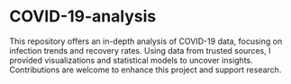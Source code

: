 # COVID-19-analysis
This repository offers an in-depth analysis of COVID-19 data, focusing on infection trends and recovery rates. Using data from trusted sources, I provided visualizations and statistical models to uncover insights. Contributions are welcome to enhance this project and support research.
